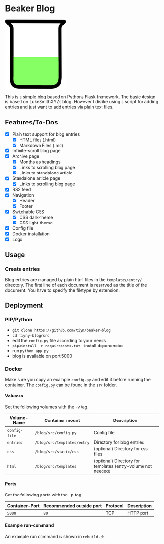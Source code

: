 # Beaker Blog

![beaker-blog-logo](beaker_blog_alt.png)

This is a simple blog based on Pythons Flask framework.
The basic design is based on LukeSmithXYZs blog.
However I dislike using a script for adding entries and just want to add entries
via plain text files.

## Features/To-Dos

- [x] Plain text support for blog entries
  - [x] HTML files (.html)
  - [x] Markdown Files (.md)
- [x] Infinite-scroll blog page
- [x] Archive page
  - [x] Months as headings
  - [x] Links to scrolling blog page
  - [x] Links to standalone article
- [x] Standalone article page
  - [x] Links to scrolling blog page
- [x] RSS feed
- [x] Navigation
  - [x] Header
  - [x] Footer
- [x] Switchable CSS
  - [x] CSS dark-theme
  - [x] CSS light-theme
- [x] Config file
- [x] Docker installation
- [x] Logo

## Usage

### Create entries

Blog entries are managed by plain html files in the `templates/entry/` directory.
The first line of each document is reserved as the title of the document.
You have to specify the filetype by extension.

## Deployment

### PIP/Python

- `git clone https://github.com/tiyn/beaker-blog`
- `cd tiyny-blog/src`
- edit the `config.py` file according to your needs
- `pip3install -r requirements.txt` - install depenencies
- run `python app.py`
- blog is available on port 5000

### Docker

Make sure you copy an example `config.py` and edit it before running the container.
The `config.py` can be found in the `src` folder.

#### Volumes

Set the following volumes with the -v tag.

| Volume-Name   | Container mount             | Description                                                  |
| ------------- | --------------------------- | ------------------------------------------------------------ |
| `config-file` | `/blog/src/config.py`       | Config file                                                  |
| `entries`     | `/blog/src/templates/entry` | Directory for blog entries                                   |
| `css`         | `/blog/src/static/css`      | (optional) Directory for css files                           |
| `html`        | `/blog/src/templates`       | (optional) Directory for templates (entry-volume not needed) |

#### Ports

Set the following ports with the -p tag.

| Container-Port | Recommended outside port | Protocol | Description |
| -------------- | ------------------------ | -------- | ----------- |
| `5000`         | `80`                     | TCP      | HTTP port   |

#### Example run-command

An example run command is shown in `rebuild.sh`.
